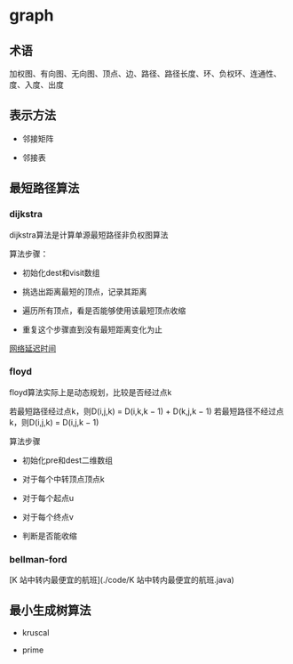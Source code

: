 # graph

## 术语

加权图、有向图、无向图、顶点、边、路径、路径长度、环、负权环、连通性、度、入度、出度

## 表示方法

+ 邻接矩阵

+ 邻接表

## 最短路径算法

### dijkstra

dijkstra算法是计算单源最短路径非负权图算法

算法步骤：

+ 初始化dest和visit数组

+ 挑选出距离最短的顶点，记录其距离

+ 遍历所有顶点，看是否能够使用该最短顶点收缩

+ 重复这个步骤直到没有最短距离变化为止

[网络延迟时间](./code/网络延迟时间.java)

### floyd

floyd算法实际上是动态规划，比较是否经过点k

若最短路径经过点k，则D(i,j,k) = D(i,k,k − 1) + D(k,j,k − 1)
若最短路径不经过点k，则D(i,j,k) = D(i,j,k − 1)

算法步骤

+ 初始化pre和dest二维数组

+ 对于每个中转顶点顶点k

+ 对于每个起点u

+ 对于每个终点v

+ 判断是否能收缩

### bellman-ford

[K 站中转内最便宜的航班](./code/K 站中转内最便宜的航班.java)




## 最小生成树算法

+ kruscal

+ prime

